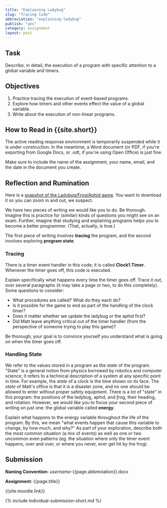 ```yaml
---
title: "Explaining Ladybug"
slug: "Tracing Code"
abbreviation: "explaining-ladybug"
publish: "yes"
category: assignment
layout: post
---
```


## Task

Describe, in detail, the execution of a program with specific attention to a global variable and timers.

## Objectives

1. Practice tracing the execution of event-based programs.
1. Explore how timers and other events effect the value of a global variable.
1. Write about the execution of non-linear programs.

## How to Read in {{site.short}}

The active reading response environment is temporarily suspended while it is under construction. In the meantime, a Word document (or PDF, if you're exporting from Google Docs, or .odt, if you're using Open Office) is just fine.

Make sure to include the name of the assignment, your name, email, and the date in the document you create.

## Reflection and Rumination

Here is a [snapshot of the Ladybug/Frog/Aphid game]({{site.images}}/ladybug-blocks.png). You want to download it so you can zoom in and out, we suspect.

We have two pieces of writing we would like you to do. Be thorough. Imagine this is practice for (similar) kinds of questions you might see on an exam. Further, imagine that studying and explaining programs helps you to become a better programmer. (That, actually, is true.)

The first piece of writing involves **tracing** the program, and the second involves exploring **program state**.

### Tracing

There is a timer event handler in this code; it is called **Clock1.Timer**. Whenever the timer goes off, this code is executed.

Explain specifically what happens every time the timer goes off. Trace it out, over several paragraphs (it may take a page or two, to do this completely). Some questions to consider:

* What procedures are called? What do they each do? 
* Is it possible for the game to end as part of the handling of the clock timer?
* Does it matter whether we update the ladybug or the aphid first?
* Did Matt leave anything critical out of the timer handler (from the perspective of someone trying to play this game)?

Be thorough; your goal is to convince yourself you understand what is going on when the timer goes off.

### Handling State

We refer to the values stored in a program as the *state* of the program. "State" is a general notion from physics borrowed by robotics and computer science; it refers to a technical description of a system at any specific point in time.  For example, the *state* of a clock is the time shown on its face. The *state* of Matt's office is that it is a disaster zone, and no one should be allowed to enter without proper safety equipment. There is a lot of "state" in this program: the positions of the ladybug, aphid, and [f](http://www.youtube.com/watch?v=AYVQ7pyhAVo)rog, their heading, and rotation. However, we would like you to focus your second piece of writing on just one: the global variable called **energy**. 

Explain what happens to the energy variable throughout the life of the program. By this, we mean "what events happen that cause this variable to change, by how much, and why?" As part of your exploration, describe both the most common situation (a mix of events) as well as one or two uncommon even patterns (eg. the situation where only the timer event happens, over and over, or where you never, ever get hit by the frog). 

## Submission

**Naming Convention**: *username*-{{page.abbreviation}}.docx

**Assignment**: {{page.title}}

{{site.moodle.link}}

{% include individual-submission-short.md %}

